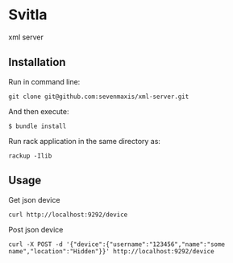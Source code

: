 # Svitla

xml server

## Installation

Run in command line:

    git clone git@github.com:sevenmaxis/xml-server.git

And then execute:

    $ bundle install

Run rack application in the same directory as:

    rackup -Ilib

## Usage

Get json device

    curl http://localhost:9292/device

Post json device

    curl -X POST -d '{"device":{"username":"123456","name":"some name","location":"Hidden"}}' http://localhost:9292/device
